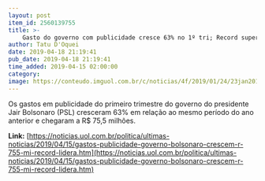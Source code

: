 ```yaml
---
layout: post
item_id: 2560139755
title: >-
    Gasto do governo com publicidade cresce 63% no 1º tri; Record supera Globo
author: Tatu D'Oquei
date: 2019-04-18 21:19:41
pub_date: 2019-04-18 21:19:41
time_added: 2019-04-15 02:00:00
category: 
image: https://conteudo.imguol.com.br/c/noticias/4f/2019/01/24/23jan2019---o-presidente-jair-bolsonaro-durante-entrevista-para-a-tv-record-1548335009488_v2_615x300.jpg
---
```


Os gastos em publicidade do primeiro trimestre do governo do presidente Jair Bolsonaro (PSL) cresceram 63% em relação ao mesmo período do ano anterior e chegaram a R$ 75,5 milhões.

**Link:** [https://noticias.uol.com.br/politica/ultimas-noticias/2019/04/15/gastos-publicidade-governo-bolsonaro-crescem-r-755-mi-record-lidera.htm](https://noticias.uol.com.br/politica/ultimas-noticias/2019/04/15/gastos-publicidade-governo-bolsonaro-crescem-r-755-mi-record-lidera.htm)

